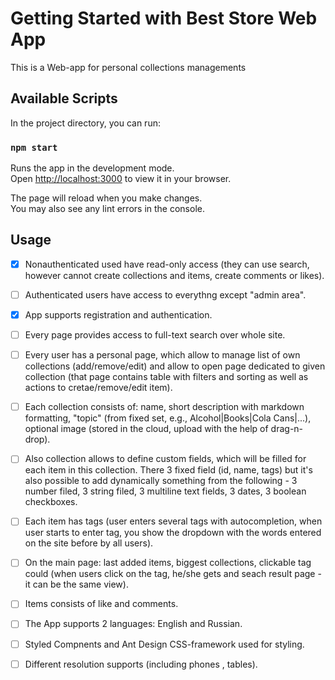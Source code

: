 # Getting Started with Best Store Web App

This is a Web-app for personal collections managements

## Available Scripts

In the project directory, you can run:

### `npm start`

Runs the app in the development mode.\
Open [http://localhost:3000](http://localhost:3000) to view it in your browser.

The page will reload when you make changes.\
You may also see any lint errors in the console.

## Usage

- [x] Nonauthenticated used have read-only access (they can use search, however cannot create collections and items, create comments or likes).

- [ ] Authenticated users have access to everythng except "admin area".

- [x] App supports registration and authentication.

- [ ] Every page provides access to full-text search over whole site.

- [ ] Every user has a personal page, which allow to manage list of own collections (add/remove/edit) and allow to open page dedicated to given collection (that page contains table with filters and sorting as well as actions to cretae/remove/edit item).

- [ ] Each collection consists of: name, short description with markdown formatting, "topic" (from fixed set, e.g., Alcohol|Books|Cola Cans|...), optional image (stored in the cloud, upload with the help of drag-n-drop).

- [ ] Also collection allows to define custom fields, which will be filled for each item in this collection. There 3 fixed field (id, name, tags) but it's also possible to add dynamically something from the following - 3 number filed, 3 string filed, 3 multiline text fields, 3 dates, 3 boolean checkboxes.

- [ ] Each item has tags (user enters several tags with autocompletion, when user starts to enter tag, you show the dropdown with the words entered on the site before by all users).

- [ ] On the main page: last added items, biggest collections, clickable tag could (when users click on the tag, he/she gets and seach result page - it can be the same view).

- [ ] Items consists of like and comments.

- [ ] The App supports 2 languages: English and Russian.

- [ ] Styled Compnents and Ant Design CSS-framework used for styling.

- [ ] Different resolution supports (including phones , tables).
